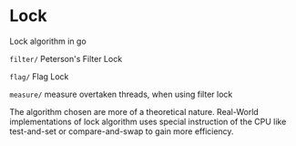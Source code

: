 # Lock
Lock algorithm in go

`filter/` Peterson's Filter Lock

`flag/` Flag Lock

`measure/` measure overtaken threads, when using filter lock

The algorithm chosen are more of a theoretical nature. 
Real-World implementations of lock algorithm uses special instruction of the CPU
like test-and-set or compare-and-swap to gain more efficiency.
